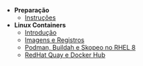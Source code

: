 - **Preparação**
  - [Instruções](home)
- **Linux Containers**
  - [Introdução](/linux-containers/introducao)
  - [Imagens e Registros](/linux-containers/imagens.md)
  - [Podman, Buildah e Skopeo no RHEL 8](/linux-containers/podman.md)
  - [RedHat Quay e Docker Hub](/linux-containers/registros.md)

